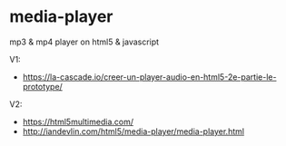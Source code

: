 # media-player
mp3 &amp; mp4 player on html5 &amp; javascript

V1: 
- https://la-cascade.io/creer-un-player-audio-en-html5-2e-partie-le-prototype/

V2:
- https://html5multimedia.com/
- http://iandevlin.com/html5/media-player/media-player.html